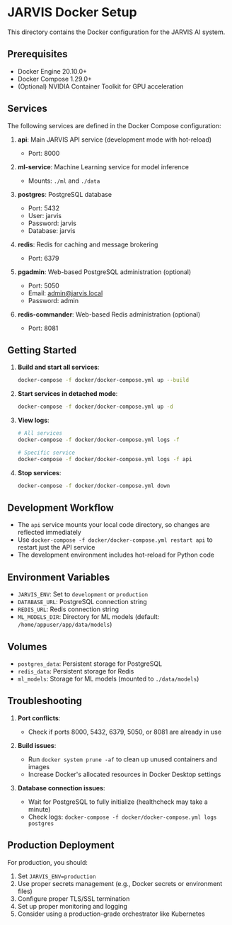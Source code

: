 # JARVIS Docker Setup

This directory contains the Docker configuration for the JARVIS AI system.

## Prerequisites

- Docker Engine 20.10.0+
- Docker Compose 1.29.0+
- (Optional) NVIDIA Container Toolkit for GPU acceleration

## Services

The following services are defined in the Docker Compose configuration:

1. **api**: Main JARVIS API service (development mode with hot-reload)
   - Port: 8000

2. **ml-service**: Machine Learning service for model inference
   - Mounts: `./ml` and `./data`

3. **postgres**: PostgreSQL database
   - Port: 5432
   - User: jarvis
   - Password: jarvis
   - Database: jarvis

4. **redis**: Redis for caching and message brokering
   - Port: 6379

5. **pgadmin**: Web-based PostgreSQL administration (optional)
   - Port: 5050
   - Email: admin@jarvis.local
   - Password: admin

6. **redis-commander**: Web-based Redis administration (optional)
   - Port: 8081

## Getting Started

1. **Build and start all services**:
   ```bash
   docker-compose -f docker/docker-compose.yml up --build
   ```

2. **Start services in detached mode**:
   ```bash
   docker-compose -f docker/docker-compose.yml up -d
   ```

3. **View logs**:
   ```bash
   # All services
   docker-compose -f docker/docker-compose.yml logs -f
   
   # Specific service
   docker-compose -f docker/docker-compose.yml logs -f api
   ```

4. **Stop services**:
   ```bash
   docker-compose -f docker/docker-compose.yml down
   ```

## Development Workflow

- The `api` service mounts your local code directory, so changes are reflected immediately
- Use `docker-compose -f docker/docker-compose.yml restart api` to restart just the API service
- The development environment includes hot-reload for Python code

## Environment Variables

- `JARVIS_ENV`: Set to `development` or `production`
- `DATABASE_URL`: PostgreSQL connection string
- `REDIS_URL`: Redis connection string
- `ML_MODELS_DIR`: Directory for ML models (default: `/home/appuser/app/data/models`)

## Volumes

- `postgres_data`: Persistent storage for PostgreSQL
- `redis_data`: Persistent storage for Redis
- `ml_models`: Storage for ML models (mounted to `./data/models`)

## Troubleshooting

1. **Port conflicts**:
   - Check if ports 8000, 5432, 6379, 5050, or 8081 are already in use

2. **Build issues**:
   - Run `docker system prune -af` to clean up unused containers and images
   - Increase Docker's allocated resources in Docker Desktop settings

3. **Database connection issues**:
   - Wait for PostgreSQL to fully initialize (healthcheck may take a minute)
   - Check logs: `docker-compose -f docker/docker-compose.yml logs postgres`

## Production Deployment

For production, you should:

1. Set `JARVIS_ENV=production`
2. Use proper secrets management (e.g., Docker secrets or environment files)
3. Configure proper TLS/SSL termination
4. Set up proper monitoring and logging
5. Consider using a production-grade orchestrator like Kubernetes
